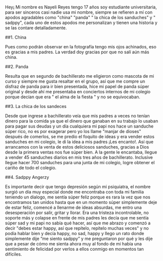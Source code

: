 Hey¡ Mi nombre es Nayeli Reyes tengo 17 años soy estudiante universitaria, para ser sinceros casi nadie usa mi nombre, siempre se refieren a mí con apodos agradables como "china" "panda" " la chica de los sanduches" y " sadppy", cada uno de estos apodos me personalizan y tienen una historia y se las contare detalladamente. 

##1. China 

Pues como podrán observar en la fotografía tengo mis ojos achinados, eso es gracias a mis padres. La verdad doy gracias por que no salí aún más china. 

##2. Panda 

Resulta que en segundo de bachillerato me eligieron como mascota de mi curso y siempre me gusta resaltar en el grupo, así que me compre un disfraz de panda para ir bien presentada, hice mi papel de panda súper original y desde ahí me presentaba en conciertos internos de mi colegio porque decían que era " el alma de la fiesta " y no se equivocaban. 


##3. La chica de los sandeces 

Desde que ingrese a bachillerato veía que mis padres a veces no tenían dinero para la comida ya que el dinero que ganaban en su trabajo lo usaban para pagar sus deudas y un día cualquiera mi papi nos hace un sanduche súper rico, no es por exagerar pero yo los llame "manjar de dioses" después de comerlos, se me predio el foquito de ideas y era vender estos sanduches en mi colegio, le di la idea a mis padres ¡Les encanto!. Así que arrancamos con la venta de estos deliciosos sanduches, gracias a Dios desde la primera ventas nos fue súper bien. A la gente le encantaba, llegue  a vender 45 sanduches diarios  en mis tres años de bachillerato. Inclusive llegue hacer 700 sanduches para una junta de mi colegio, logre obtener el cariño de todo el colegio. 

##4. Sadppy Angerzy 

Es importante decir que tengo depresión según mi psiquiatra, el nombre surgió un día muy especial donde me encontraba con toda mi familia teniendo un dialogo, me sentía súper feliz porque es rara la vez que nos encontramos tan unidos hasta que en un momento súper simplemente deje de estar feliz, comencé a llenarme de ideas absurdas, me entro una desesperación por salir, gritar y llorar. Era una tristeza incontrolable, no soporte más y colapse en frente de mis padres les decía que me sentía súper sad y mi papi no sabía qué hacer, así que me abrazo y comenzó a decir "debes estar happy, así que repítelo, repítelo muchas veces" y no podía hablar bien y decía happy, no sad, happy y llego un rato donde simplemente  dije “me siento sadppy” y me preguntaron por qué y les dije que a pesar de cómo me sienta ahora muy al fondo de mi había una sentimiento de felicidad por verlos a ellos conmigo en momentos tan difíciles.
 
